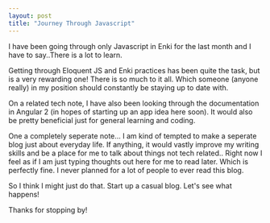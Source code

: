 ```yaml
---
layout: post
title: "Journey Through Javascript"
---
```


I have been going through only Javascript in Enki for the last month and I have to say..There is a lot to learn.

Getting through Eloquent JS and Enki practices has been quite the task, but is a very rewarding one! There is so much to it all.
Which someone (anyone really) in my position should constantly be staying up to date with. 

On a related tech note, I have also been looking through the documentation in Angular 2 (in hopes of starting up an app idea here soon).
It would also be pretty beneficial just for general learning and coding.

One a completely seperate note... I am kind of tempted to make a seperate blog just about everyday life. If anything, it would vastly
improve my writing skills and be a place for me to talk about things not tech related.. Right now I feel as if I am just typing thoughts
out here for me to read later. Which is perfectly fine. I never planned for a lot of people to ever read this blog.

So I think I might just do that. Start up a casual blog. Let's see what happens!


Thanks for stopping by!
